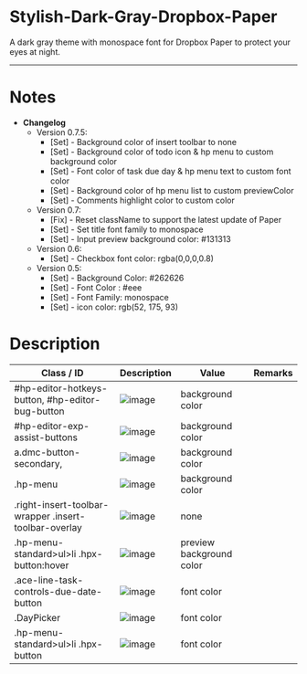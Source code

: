 # Stylish-Dark-Gray-Dropbox-Paper
A dark gray theme with monospace font for Dropbox Paper to protect your eyes at night.

---

# Notes
- **Changelog**
	- Version 0.7.5:
		- [Set] - Background color of insert toolbar to none
		- [Set] - Background color of todo icon & hp menu to custom background color
		- [Set] - Font color of task due day & hp menu text to custom font color
		- [Set] - Background color of hp menu list to custom previewColor
		- [Set] - Comments highlight color to custom color
 	- Version 0.7:
		- [Fix] - Reset className to support the latest update of Paper
		- [Set] - Set title font family to monospace
		- [Set] - Input preview background color: #131313
	- Version 0.6:
		- [Set] - Checkbox font color: rgba(0,0,0,0.8)
	- Version 0.5:
		- [Set] - Background Color: #262626
		- [Set] - Font Color : #eee
		- [Set] - Font Family: monospace
		- [Set] - icon color: rgb(52, 175, 93)

# Description

| Class / ID                                            | Description                                                                                                   | Value                    | Remarks |
|-------------------------------------------------------|---------------------------------------------------------------------------------------------------------------|--------------------------|---------|
| #hp-editor-hotkeys-button, #hp-editor-bug-button      | ![image](https://user-images.githubusercontent.com/7900936/35570880-6a042828-060b-11e8-8a92-d7d23709ce1b.png) | background color         |         |
| #hp-editor-exp-assist-buttons                         | ![image](https://user-images.githubusercontent.com/7900936/35571110-2915769a-060c-11e8-94f7-c18e6aab4b40.png) | background color         |         |
| a.dmc-button-secondary,                               | ![image](https://user-images.githubusercontent.com/7900936/35571134-38a89786-060c-11e8-8ea0-77c24081ca97.png) | background color         |         |
| .hp-menu                                              | ![image](https://user-images.githubusercontent.com/7900936/35571163-49b908f8-060c-11e8-98ac-fa1a501401de.png) | background color         |         |
| .right-insert-toolbar-wrapper .insert-toolbar-overlay | ![image](https://user-images.githubusercontent.com/7900936/35571329-bfaf9f7c-060c-11e8-9c0b-f5c8e868bf83.png) | none                     |         |
| .hp-menu-standard>ul>li .hpx-button:hover             | ![image](https://user-images.githubusercontent.com/7900936/35571400-fedeaf1c-060c-11e8-9547-e39ab0fd4e36.png) | preview background color |         |
| .ace-line-task-controls-due-date-button               | ![image](https://user-images.githubusercontent.com/7900936/35572287-40820534-060f-11e8-8fe0-35f8cfc8ee8d.png) | font color               |         |
| .DayPicker                                            | ![image](https://user-images.githubusercontent.com/7900936/35572110-e337bea0-060e-11e8-9ce6-e59f258b3e56.png) | font color               |         |
| .hp-menu-standard>ul>li .hpx-button                   | ![image](https://user-images.githubusercontent.com/7900936/35572202-194b4c5a-060f-11e8-8d0c-2a7a3374f9ad.png) | font color               |         |
